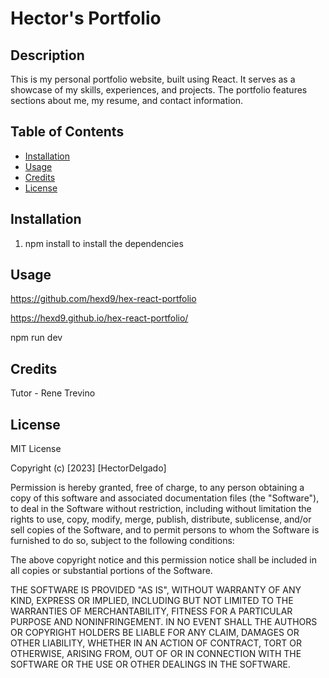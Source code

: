 # Hector's Portfolio

## Description

This is my personal portfolio website, built using React. It serves as a showcase of my skills, experiences, and projects. The portfolio features sections about me, my resume, and contact information.


## Table of Contents 


- [Installation](#installation)
- [Usage](#usage)
- [Credits](#credits)
- [License](#license)

## Installation

1. npm install to install the dependencies 


## Usage

https://github.com/hexd9/hex-react-portfolio

https://hexd9.github.io/hex-react-portfolio/



npm run dev

## Credits

Tutor - Rene Trevino

## License

MIT License

Copyright (c) [2023] [HectorDelgado]

Permission is hereby granted, free of charge, to any person obtaining a copy of this software and associated documentation files (the "Software"), to deal in the Software without restriction, including without limitation the rights to use, copy, modify, merge, publish, distribute, sublicense, and/or sell copies of the Software, and to permit persons to whom the Software is furnished to do so, subject to the following conditions:

The above copyright notice and this permission notice shall be included in all copies or substantial portions of the Software.

THE SOFTWARE IS PROVIDED "AS IS", WITHOUT WARRANTY OF ANY KIND, EXPRESS OR IMPLIED, INCLUDING BUT NOT LIMITED TO THE WARRANTIES OF MERCHANTABILITY, FITNESS FOR A PARTICULAR PURPOSE AND NONINFRINGEMENT. IN NO EVENT SHALL THE AUTHORS OR COPYRIGHT HOLDERS BE LIABLE FOR ANY CLAIM, DAMAGES OR OTHER LIABILITY, WHETHER IN AN ACTION OF CONTRACT, TORT OR OTHERWISE, ARISING FROM, OUT OF OR IN CONNECTION WITH THE SOFTWARE OR THE USE OR OTHER DEALINGS IN THE SOFTWARE.

